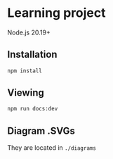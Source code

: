 # Learning project

Node.js 20.19+

## Installation

```bash
npm install
```

## Viewing

```bash
npm run docs:dev
```

## Diagram .SVGs

They are located in `./diagrams`

